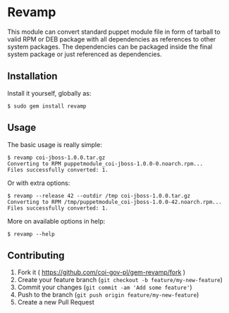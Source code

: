 # Revamp

This module can convert standard puppet module file in form of tarball to valid RPM or DEB package with all dependencies as references to other system packages. The dependencies can be packaged inside the final system package or just referenced as dependencies.

## Installation

Install it yourself, globally as:

    $ sudo gem install revamp

## Usage

The basic usage is really simple:

    $ revamp coi-jboss-1.0.0.tar.gz
    Converting to RPM puppetmodule_coi-jboss-1.0.0-0.noarch.rpm...
    Files successfully converted: 1.

Or with extra options:

    $ revamp --release 42 --outdir /tmp coi-jboss-1.0.0.tar.gz
    Converting to RPM /tmp/puppetmodule_coi-jboss-1.0.0-42.noarch.rpm...
    Files successfully converted: 1.

More on available options in help:

    $ revamp --help

## Contributing

1. Fork it ( https://github.com/coi-gov-pl/gem-revamp/fork )
2. Create your feature branch (`git checkout -b feature/my-new-feature`)
3. Commit your changes (`git commit -am 'Add some feature'`)
4. Push to the branch (`git push origin feature/my-new-feature`)
5. Create a new Pull Request
